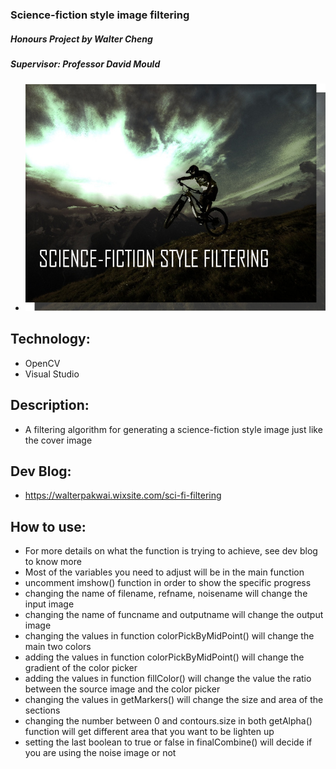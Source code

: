 ### Science-fiction style image filtering
##### Honours Project by Walter Cheng
##### Supervisor: Professor David Mould

- ![](https://github.com/Walter0697/Science-Fiction-Style-Image-Filtering/blob/master/cover.png)

## Technology:
- OpenCV
- Visual Studio

## Description:
- A filtering algorithm for generating a science-fiction style image just like the cover image

## Dev Blog:
- https://walterpakwai.wixsite.com/sci-fi-filtering

## How to use:
- For more details on what the function is trying to achieve, see dev blog to know more
- Most of the variables you need to adjust will be in the main function
- uncomment imshow() function in order to show the specific progress
- changing the name of filename, refname, noisename will change the input image
- changing the name of funcname and outputname will change the output image
- changing the values in function colorPickByMidPoint() will change the main two colors
- adding the values in function colorPickByMidPoint() will change the gradient of the color picker
- adding the values in function fillColor() will change the value the ratio between the source image and the color picker
- changing the values in getMarkers() will change the size and area of the sections
- changing the number between 0 and contours.size in both getAlpha() function will get different area that you want to be lighten up
- setting the last boolean to true or false in finalCombine() will decide if you are using the noise image or not